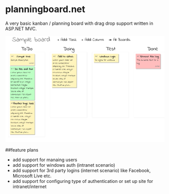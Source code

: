 # planningboard.net
A very basic kanban / planning board with drag drop support written in ASP.NET MVC. 

![Alt text](planningboard.png "Screenshot")

##feature plans
- add support for manaing users
- add support for windows auth (intranet scenario)
- add support for 3rd party logins (internet scenario) like Facebook, Microsoft Live etc.
- add support for configuring type of authentication or set up site for intranet/internet


